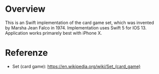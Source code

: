 # Overview

This is an Swift implementation of the card game set, which was invented by Marsha Jean Falco in 1974. Implementation uses 
Swift 5 for IOS 13. Application works primarely best with iPhone X.


# Referenze 
* Set (card game): https://en.wikipedia.org/wiki/Set_(card_game)
